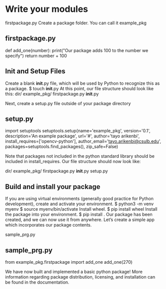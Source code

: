 # Write your modules
firstpackage.py
Create a package folder. You can call it example_pkg

## firstpackage.py

def add_one(number):
    print("Our package adds 100 to the number we specify")
    return number + 100

## Init and Setup Files
Create a blank __init__.py file, which will be used by Python to recognize this as a package.
$ touch __init__.py
At this point, our file structure should look like this:
dir/
    example_pkg/
              firstpackage.py
              __init__.py

Next, create a setup.py file outside of your package directory

## setup.py

import setuptools
setuptools.setup(name='example_pkg',
version='0.1',
description='An example package',
url='#',
author='tayo arikenbi',
install_requires=['opencv-python'],
author_email='tayo.arikenbi@csulb.edu',
packages=setuptools.find_packages(),
zip_safe=False)

Note that packages not included in the python standard library should be included in install_requires. Our file structure should now look like:

dir/
    example_pkg/
              firstpackage.py
              __init__.py
    setup.py

## Build and install your package

If you are using virtual environments (generally good practice for Python development), create and activate your environment.
$ python3 -m venv myenv
$ source myenv/bin/activate
Install wheel.
$ pip install wheel
Install the package into your environment.
$ pip install .
Our package has been created, and we can now use it from anywhere. Let’s create a simple app which incorporates our package contents.

sample_prg.py

## sample_prg.py

from example_pkg.firstpackage import add_one
add_one(270)


We have now built and implemented a basic python package! More information regarding package distribution, licensing, and installation can be found in the documentation.
